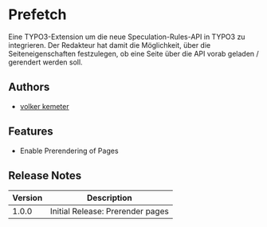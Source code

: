 
# Prefetch

Eine TYPO3-Extension um die neue Speculation-Rules-API in TYPO3 zu integrieren. Der Redakteur hat damit die Möglichkeit, über die Seiteneigenschaften festzulegen, ob eine Seite über die API vorab geladen / gerendert werden soll.

## Authors

- [volker kemeter](volker@kemeter.de)

## Features

- Enable Prerendering of Pages

## Release Notes

| Version           | Description                                                      |
| ----------------- | ------------------------------------------------------------------ |
| 1.0.0 | Initial Release: Prerender pages |
